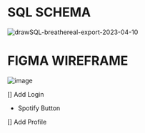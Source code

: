 # SQL SCHEMA

![drawSQL-breathereal-export-2023-04-10](https://user-images.githubusercontent.com/54126946/231185899-fdff007b-e9db-4717-aebc-acf76d58d2ae.png)

# FIGMA WIREFRAME

![image](https://user-images.githubusercontent.com/54126946/231214275-f0373ac5-91c1-4a13-b393-8a83f2df5fc1.png)

[] Add Login
  - Spotify Button

[] Add Profile
